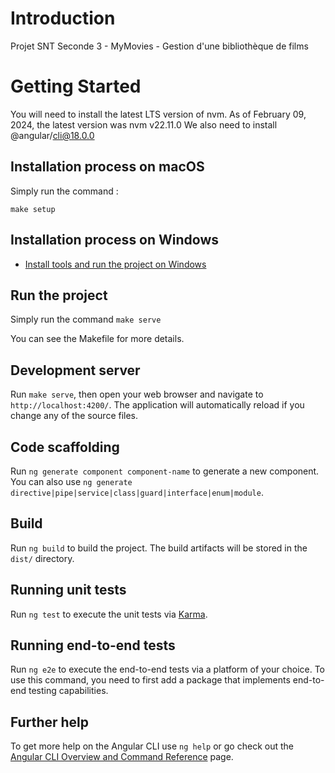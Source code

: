# Introduction 

Projet SNT Seconde 3 - MyMovies - Gestion d'une bibliothèque de films

# Getting Started

You will need to install the latest LTS version of nvm. As of February 09, 2024, the latest version was nvm v22.11.0
We also need to install @angular/cli@18.0.0

## Installation process on macOS

Simply run the command :
```
make setup
```


## Installation process on Windows

- [Install tools and run the project on Windows ](documentations/install-tools.md)

## Run the project

Simply run the command `make serve`

You can see the Makefile for more details.

## Development server

Run `make serve`, then open your web browser and navigate to `http://localhost:4200/`. The application will automatically reload if you change any of the source files.

## Code scaffolding

Run `ng generate component component-name` to generate a new component. You can also use `ng generate directive|pipe|service|class|guard|interface|enum|module`.

## Build

Run `ng build` to build the project. The build artifacts will be stored in the `dist/` directory.

## Running unit tests

Run `ng test` to execute the unit tests via [Karma](https://karma-runner.github.io).

## Running end-to-end tests

Run `ng e2e` to execute the end-to-end tests via a platform of your choice. To use this command, you need to first add a package that implements end-to-end testing capabilities.

## Further help

To get more help on the Angular CLI use `ng help` or go check out the [Angular CLI Overview and Command Reference](https://angular.io/cli) page.